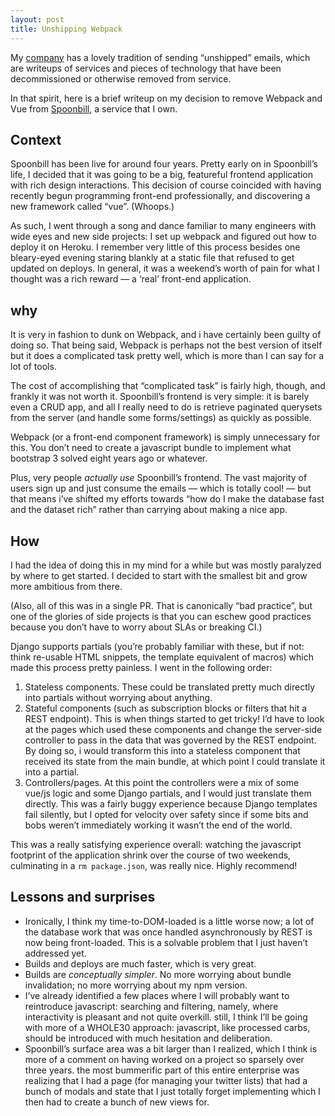 ```yaml
---
layout: post
title: Unshipping Webpack
---
```

My [company](https://stripe.com) has a lovely tradition of sending “unshipped” emails, which are writeups of services and pieces of technology that have been decommissioned or otherwise removed from service.

In that spirit, here is a brief writeup on my decision to remove Webpack and Vue from [Spoonbill](https://spoonbill.io), a service that I own.

## Context

Spoonbill has been live for around four years.  Pretty early on in Spoonbill’s life, I decided that it was going to be a big, featureful frontend application with rich design interactions.  This decision of course coincided with having recently begun programming front-end professionally, and discovering a new framework called “vue”. (Whoops.)

As such, I went through a song and dance familiar to many engineers with wide eyes and new side projects: I set up webpack and figured out how to deploy it on Heroku. I remember very little of this process besides one bleary-eyed evening staring blankly at a static file that refused to get updated on deploys.  In general, it was a weekend’s worth of pain for what I thought was a rich reward — a ‘real’ front-end application.

## why

It is very in fashion to dunk on Webpack, and i have certainly been guilty of doing so. That being said, Webpack is perhaps not the best version of itself but it does a complicated task pretty well, which is more than I can say for a lot of tools.

The cost of accomplishing that “complicated task” is fairly high, though, and frankly it was not worth it.  Spoonbill’s frontend is very simple: it is barely even a CRUD app, and all I really need to do is retrieve paginated querysets from the server (and handle some forms/settings) as quickly as possible.  

Webpack (or a front-end component framework) is simply unnecessary for this.  You don’t need to create a javascript bundle to implement what bootstrap 3 solved eight years ago or whatever.

Plus, very people _actually use_ Spoonbill’s frontend.  The vast majority of users sign up and just consume the emails — which is totally cool! — but that means i’ve shifted my efforts towards “how do I make the database fast and the dataset rich” rather than carrying about making a nice app.

## How

I had the idea of doing this in my mind for a while but was mostly paralyzed by where to get started.  I decided to start with the smallest bit and grow more ambitious from there.

(Also, all of this was in a single PR.  That is canonically “bad practice”, but one of the glories of side projects is that you can eschew good practices because you don’t have to worry about SLAs or breaking CI.)

Django supports partials (you’re probably familiar with these, but if not: think re-usable HTML snippets, the template equivalent of macros) which made this process pretty painless.  I went in the following order:

1. Stateless components. These could be translated pretty much directly into partials without worrying about anything.
2. Stateful components (such as subscription blocks or filters that hit a REST endpoint).  This is when things started to get tricky! I’d have to look at the pages which used these components and change the server-side controller to pass in the data that was governed by the REST endpoint.  By doing so, i would transform this into a stateless component that received its state from the main bundle, at which point I could translate it into a partial.
3. Controllers/pages.  At this point the controllers were a mix of some vue/js logic and some Django partials, and I would just translate them directly.  This was a fairly buggy experience because Django templates fail silently, but I opted for velocity over safety since if some bits and bobs weren’t immediately working it wasn’t the end of the world.

This was a really satisfying experience overall: watching the javascript footprint of the application shrink over the course of two weekends, culminating in a `rm package.json`, was really nice.  Highly recommend!

## Lessons and surprises

- Ironically, I think my time-to-DOM-loaded is a little worse now; a lot of the database work that was once handled asynchronously by REST is now being front-loaded.  This is a solvable problem that I just haven’t addressed yet.
- Builds and deploys are much faster, which is very great. 
- Builds are *conceptually simpler*.  No more worrying about bundle invalidation; no more worrying about my npm version.
- I’ve already identified a few places where I will probably want to reintroduce javascript: searching and filtering, namely, where interactivity is pleasant and not quite overkill.  still, I think I’ll be going with more of a WHOLE30 approach: javascript, like processed carbs, should be introduced with much hesitation and deliberation.
- Spoonbill’s surface area was a bit larger than I realized, which I think is more of a comment on having worked on a project so sparsely over three years.  the most bummerific part of this entire enterprise was realizing that I had a page (for managing your twitter lists) that had a bunch of modals and state that I just totally forget implementing which I then had to create a bunch of new views for.
